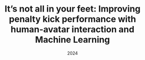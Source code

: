 ---
title: "It’s not all in your feet: Improving penalty kick performance with human-avatar interaction and Machine Learning"
authors: 'Bloechle, J., Audiffren, J., Le, T., Alli, A., Simoni, D., W{\"u}thrich, G. and Bresciani, J.'
venue: 'The Innovation'
date: 2024
collection: publications
paperurl: 'https://www.cell.com/the-innovation/pdf/S2666-6758(24)00022-5.pdf'
---